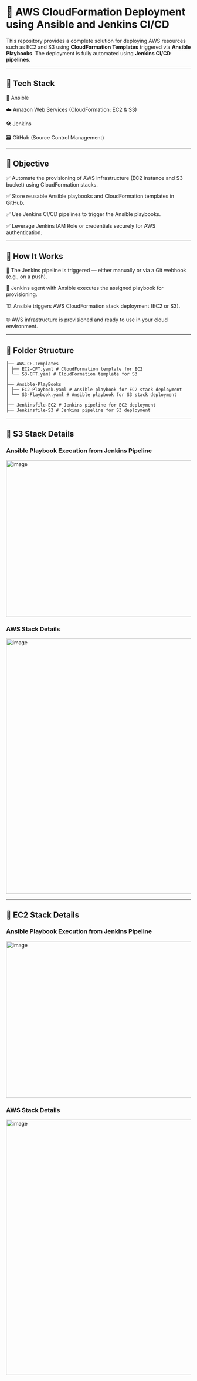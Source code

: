 # 🚀 AWS CloudFormation Deployment using Ansible and Jenkins CI/CD

This repository provides a complete solution for deploying AWS resources such as EC2 and S3 using **CloudFormation Templates** triggered via **Ansible Playbooks**. The deployment is fully automated using **Jenkins CI/CD pipelines**.

---

## 🔧 Tech Stack

🧰 Ansible

☁️ Amazon Web Services (CloudFormation: EC2 & S3)

🛠️ Jenkins

🗃️ GitHub (Source Control Management)

---

## 📌 Objective

✅ Automate the provisioning of AWS infrastructure (EC2 instance and S3 bucket) using CloudFormation stacks.

✅ Store reusable Ansible playbooks and CloudFormation templates in GitHub.

✅ Use Jenkins CI/CD pipelines to trigger the Ansible playbooks.

✅ Leverage Jenkins IAM Role or credentials securely for AWS authentication.

---

## 🧪 How It Works

🔁 The Jenkins pipeline is triggered — either manually or via a Git webhook (e.g., on a push).

🤖 Jenkins agent with Ansible executes the assigned playbook for provisioning.

🏗️ Ansible triggers AWS CloudFormation stack deployment (EC2 or S3).

🌐 AWS infrastructure is provisioned and ready to use in your cloud environment.

---

## 📁 Folder Structure

```
├── AWS-CF-Templates
│ ├── EC2-CFT.yaml # CloudFormation template for EC2
│ └── S3-CFT.yaml # CloudFormation template for S3
│
├── Ansible-PlayBooks
│ ├── EC2-Playbook.yaml # Ansible playbook for EC2 stack deployment
│ └── S3-Playbook.yaml # Ansible playbook for S3 stack deployment
│
├── Jenkinsfile-EC2 # Jenkins pipeline for EC2 deployment
├── Jenkinsfile-S3 # Jenkins pipeline for S3 deployment
```
---

## 🚀 S3 Stack Details

### Ansible Playbook Execution from Jenkins Pipeline

<img width="767" height="426" alt="image" src="https://github.com/user-attachments/assets/44d9af74-c248-45de-92df-1da17e98e3a9" />

### AWS Stack Details

<img width="1299" height="694" alt="image" src="https://github.com/user-attachments/assets/a90d54b5-d718-4fd9-b490-6b80ae3a3231" />

---

## 🚀 EC2 Stack Details

### Ansible Playbook Execution from Jenkins Pipeline

<img width="1299" height="426" alt="image" src="https://github.com/user-attachments/assets/1719ed1a-1a18-4276-b4a2-302e8f9a7a89" />

### AWS Stack Details

<img width="1299" height="694" alt="image" src="https://github.com/user-attachments/assets/359d102a-ae26-4f2c-9dff-f25847124ae6" />


